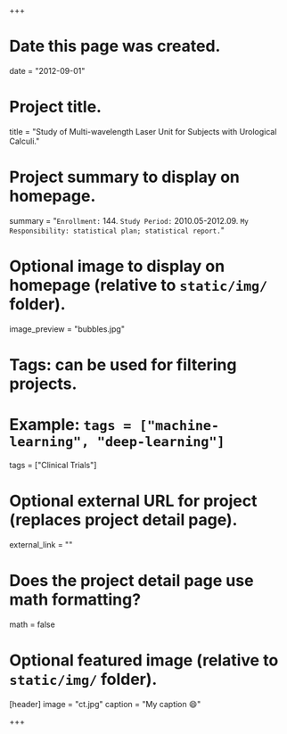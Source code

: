 +++
# Date this page was created.
date = "2012-09-01"

# Project title.
title = "Study of Multi-wavelength Laser Unit for Subjects with Urological Calculi."

# Project summary to display on homepage.
summary = "`Enrollment:` 144. `Study Period:` 2010.05-2012.09. `My Responsibility: statistical plan; statistical report.`"

# Optional image to display on homepage (relative to `static/img/` folder).
image_preview = "bubbles.jpg"

# Tags: can be used for filtering projects.
# Example: `tags = ["machine-learning", "deep-learning"]`
tags = ["Clinical Trials"]

# Optional external URL for project (replaces project detail page).
external_link = ""

# Does the project detail page use math formatting?
math = false

# Optional featured image (relative to `static/img/` folder).
[header]
image = "ct.jpg"
caption = "My caption :smile:"

+++

